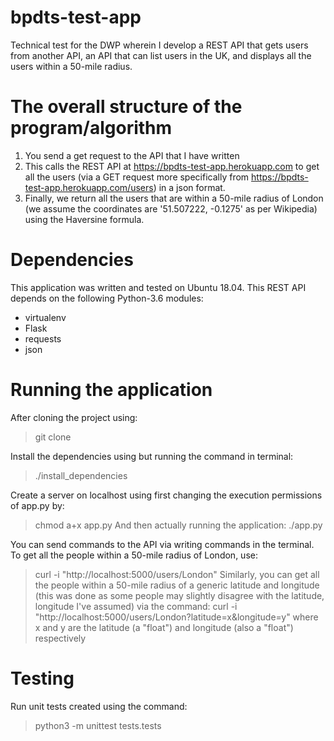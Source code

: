 # bpdts-test-app
Technical test for the DWP wherein I develop a REST API that gets users from another API, an API that can list users in the UK, and displays all the users within a 50-mile radius.

# The overall structure of the program/algorithm
1) You send a get request to the API that I have written
2) This calls the REST API at https://bpdts-test-app.herokuapp.com to get all the users (via a GET request more specifically from https://bpdts-test-app.herokuapp.com/users) in a json format. 
3) Finally, we return all the users that are within a 50-mile radius of London (we assume the coordinates are '51.507222, -0.1275' as per Wikipedia) using the Haversine formula. 

# Dependencies
This application was written and tested on Ubuntu 18.04. 
This REST API depends on the following Python-3.6 modules:
- virtualenv
- Flask
- requests
- json

# Running the application
After cloning the project using:
> git clone <the hash of this project>

Install the dependencies using but running the command in terminal:
> ./install_dependencies

Create a server on localhost using first changing the execution permissions of app.py by:
> chmod a+x app.py
And then actually running the application:
> ./app.py

You can send commands to the API via writing commands in the terminal. To get all the people within a 50-mile radius of London, use:
>  curl -i "http://localhost:5000/users/London"
Similarly, you can get all the people within a 50-mile radius of a generic latitude and longitude (this was done as some people may slightly disagree with the latitude, longitude I've assumed) via the command:
> curl -i "http://localhost:5000/users/London?latitude=x&longitude=y"
where x and y are the latitude (a "float") and longitude (also a "float") respectively

# Testing
Run unit tests created using the command: 
> python3 -m unittest tests.tests
